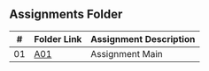 ##  Assignments Folder

|   #   | Folder Link | Assignment Description |
| :---: | ----------- | ---------------------- |
|    01  |  [A01]()| Assignment Main |  
                  
 
